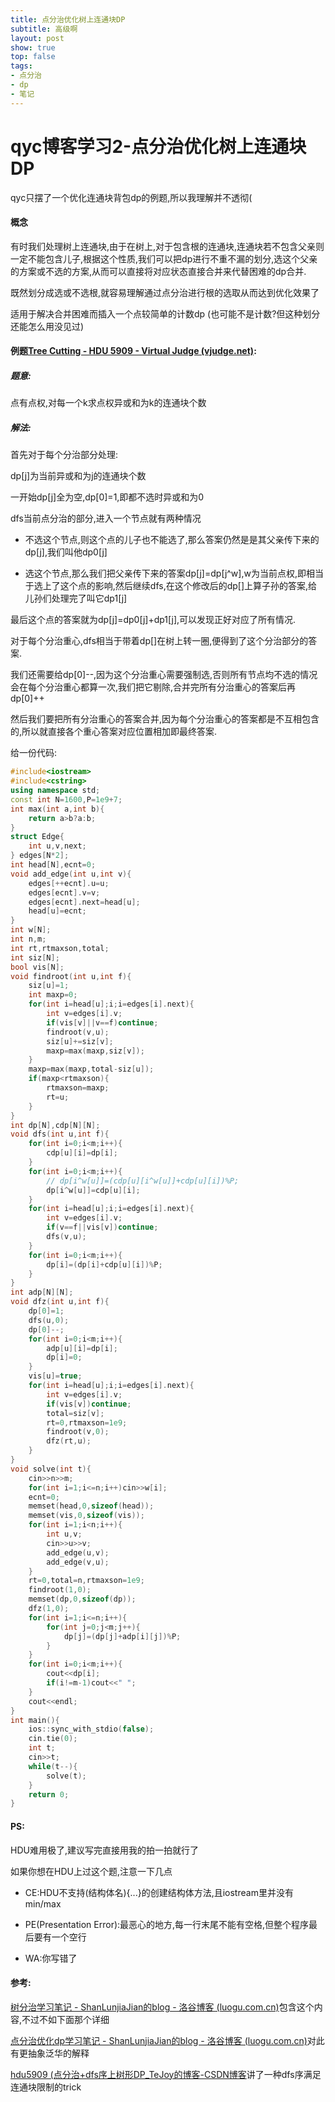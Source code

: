 ```yaml
---
title: 点分治优化树上连通块DP
subtitle: 高级啊
layout: post
show: true
top: false
tags:
- 点分治
- dp
- 笔记
---
```


# qyc博客学习2-点分治优化树上连通块DP

qyc只摆了一个优化连通块背包dp的例题,所以我理解并不透彻\(

#### 概念

有时我们处理树上连通块,由于在树上,对于包含根的连通块,连通块若不包含父亲则一定不能包含儿子,根据这个性质,我们可以把dp进行不重不漏的划分,选这个父亲的方案或不选的方案,从而可以直接将对应状态直接合并来代替困难的dp合并.

既然划分成选或不选根,就容易理解通过点分治进行根的选取从而达到优化效果了

适用于解决合并困难而插入一个点较简单的计数dp (也可能不是计数?但这种划分还能怎么用没见过)

#### 例题[Tree Cutting - HDU 5909 - Virtual Judge (vjudge.net)](https://vjudge.net/problem/HDU-5909):

##### 题意:

点有点权,对每一个k求点权异或和为k的连通块个数

##### 解法:

首先对于每个分治部分处理:

dp[j]为当前异或和为j的连通块个数

一开始dp[j]全为空,dp[0]=1,即都不选时异或和为0

dfs当前点分治的部分,进入一个节点就有两种情况

- 不选这个节点,则这个点的儿子也不能选了,那么答案仍然是是其父亲传下来的dp[j],我们叫他dp0[j]

- 选这个节点,那么我们把父亲传下来的答案dp[j]=dp[j^w],w为当前点权,即相当于选上了这个点的影响,然后继续dfs,在这个修改后的dp[]上算子孙的答案,给儿孙们处理完了叫它dp1[j]

最后这个点的答案就为dp[j]=dp0[j]+dp1[j],可以发现正好对应了所有情况.

对于每个分治重心,dfs相当于带着dp[]在树上转一圈,便得到了这个分治部分的答案.

我们还需要给dp[0]--,因为这个分治重心需要强制选,否则所有节点均不选的情况会在每个分治重心都算一次,我们把它剔除,合并完所有分治重心的答案后再dp[0]++

然后我们要把所有分治重心的答案合并,因为每个分治重心的答案都是不互相包含的,所以就直接各个重心答案对应位置相加即最终答案.

给一份代码:

```cpp
#include<iostream>
#include<cstring>
using namespace std;
const int N=1600,P=1e9+7;
int max(int a,int b){
    return a>b?a:b;
}
struct Edge{
    int u,v,next;
} edges[N*2];
int head[N],ecnt=0;
void add_edge(int u,int v){
    edges[++ecnt].u=u;
    edges[ecnt].v=v;
    edges[ecnt].next=head[u];
    head[u]=ecnt;
}
int w[N];
int n,m;
int rt,rtmaxson,total;
int siz[N];
bool vis[N];
void findroot(int u,int f){
    siz[u]=1;
    int maxp=0;
    for(int i=head[u];i;i=edges[i].next){
        int v=edges[i].v;
        if(vis[v]||v==f)continue;
        findroot(v,u);
        siz[u]+=siz[v];
        maxp=max(maxp,siz[v]);
    }
    maxp=max(maxp,total-siz[u]);
    if(maxp<rtmaxson){
        rtmaxson=maxp;
        rt=u;
    }
}
int dp[N],cdp[N][N];
void dfs(int u,int f){
    for(int i=0;i<m;i++){
        cdp[u][i]=dp[i];
    }
    for(int i=0;i<m;i++){
        // dp[i^w[u]]=(cdp[u][i^w[u]]+cdp[u][i])%P;
        dp[i^w[u]]=cdp[u][i];
    }
    for(int i=head[u];i;i=edges[i].next){
        int v=edges[i].v;
        if(v==f||vis[v])continue;
        dfs(v,u);
    }
    for(int i=0;i<m;i++){
        dp[i]=(dp[i]+cdp[u][i])%P;
    }
}
int adp[N][N];
void dfz(int u,int f){
    dp[0]=1;
    dfs(u,0);
    dp[0]--;
    for(int i=0;i<m;i++){
        adp[u][i]=dp[i];
        dp[i]=0;
    }
    vis[u]=true;
    for(int i=head[u];i;i=edges[i].next){
        int v=edges[i].v;
        if(vis[v])continue;
        total=siz[v];
        rt=0,rtmaxson=1e9;
        findroot(v,0);
        dfz(rt,u);
    }
}
void solve(int t){
    cin>>n>>m;
    for(int i=1;i<=n;i++)cin>>w[i];
    ecnt=0;
    memset(head,0,sizeof(head));
    memset(vis,0,sizeof(vis));
    for(int i=1;i<n;i++){
        int u,v;
        cin>>u>>v;
        add_edge(u,v);
        add_edge(v,u);
    }
    rt=0,total=n,rtmaxson=1e9;
    findroot(1,0);
    memset(dp,0,sizeof(dp));
    dfz(1,0);
    for(int i=1;i<=n;i++){
        for(int j=0;j<m;j++){
            dp[j]=(dp[j]+adp[i][j])%P;
        }
    }
    for(int i=0;i<m;i++){
        cout<<dp[i];
        if(i!=m-1)cout<<" ";
    }
    cout<<endl;
}
int main(){
    ios::sync_with_stdio(false);
    cin.tie(0);
    int t;
    cin>>t;
    while(t--){
        solve(t);
    }
    return 0;
}
```

#### PS:

HDU难用极了,建议写完直接用我的拍一拍就行了

如果你想在HDU上过这个题,注意一下几点

- CE:HDU不支持(结构体名){...}的创建结构体方法,且iostream里并没有min/max

- PE(Presentation Error):最恶心的地方,每一行末尾不能有空格,但整个程序最后要有一个空行

- WA:你写错了

#### 参考:

[树分治学习笔记 - ShanLunjiaJian的blog - 洛谷博客 (luogu.com.cn)](https://www.luogu.com.cn/blog/YouAreDalao/shu-fen-zhi-notes)包含这个内容,不过不如下面那个详细

[点分治优化dp学习笔记 - ShanLunjiaJian的blog - 洛谷博客 (luogu.com.cn)](https://www.luogu.com.cn/blog/YouAreDalao/dian-fen-zhi-you-hua-dp)对此有更抽象泛华的解释

[hdu5909 (点分治+dfs序上树形DP_TeJoy的博客-CSDN博客](https://blog.csdn.net/weixin_45539557/article/details/115713573)讲了一种dfs序满足连通块限制的trick

